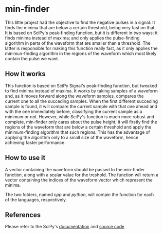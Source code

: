 # min-finder

This little project had the objective to find the negative pulses in a signal. It finds the minima that are below a certain threshold, being very fast on that. It is based on SciPy's peak-finding function, but it is different in two ways: it finds minima instead of maxima; and only applies the pulse-finding algorithm in parts of the waveform that are smaller than a threshold. The latter is responsible for making this function really fast, as it only applies the minimun-finding algorithm in the regions of the waveform which most likely contain the pulse we want. 

## How it works

This function is based on SciPy Signal's peak-finding function, but tweaked to find minima instead of maxima. It works by taking samples of a waveform and, as it moves forward along the waveform samples, compares the current one to all the succeding samples. When the first different succeding sample is found, it will compare the current sample with that one ahead and with the one immediately before, classifying the current sample as a minimum or not. However, while SciPy's function is much more robust and complete, min-finder only cares about the pulse height; it will firstly find the regions of the waveform that are below a certain threshold and apply the minimum-finding algorithm that such regions. This has the advantage of applying the algorithm only to a small size of the waveform, hence achieving faster performance.

## How to use it

A vector containing the waveform should be passed to the min-finder function, along with a scalar value for the treshold. The function will return a vector containing the indices of the waveform vector which represent the minima.

The two folders, named *cpp* and *python*, will contain the function for each of the languages, respectively. 

## References

Please refer to the SciPy's [documentation](https://docs.scipy.org/doc/scipy/reference/generated/scipy.signal.find_peaks.html) and [source code](https://github.com/scipy/scipy/blob/master/scipy/signal/_peak_finding.py).
